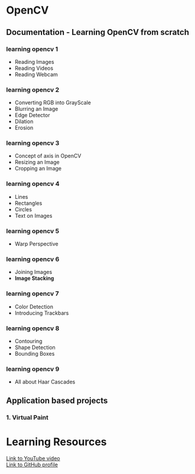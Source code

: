 # OpenCV
## Documentation - Learning OpenCV from scratch
### learning opencv 1
* Reading Images
* Reading Videos
* Reading Webcam
### learning opencv 2
* Converting RGB into GrayScale
* Blurring an Image
* Edge Detector
* Dilation
* Erosion
### learning opencv 3
* Concept of axis in OpenCV
* Resizing an Image
* Cropping an Image
### learning opencv 4
* Lines
* Rectangles
* Circles
* Text on Images
### learning opencv 5
* Warp Perspective
### learning opencv 6
* Joining Images
* __Image Stacking__
### learning opencv 7
* Color Detection
* Introducing Trackbars
### learning opencv 8
* Contouring
* Shape Detection
* Bounding Boxes
### learning opencv 9
* All about Haar Cascades
## Application based projects
### 1. Virtual Paint 

# Learning Resources
[Link to YouTube video](https://youtu.be/WQeoO7MI0Bs)<br>
[Link to GitHub profile](https://github.com/murtazahassan)
